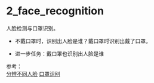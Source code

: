 # 2_face_recognition

人脸检测与口罩识别。

* 不戴口罩时，识别出人脸是谁？戴口罩时识别出戴了口罩。

* 进一步任务：戴口罩也识别出人脸是谁

   

参考：  
   [分辨不同人脸](https://book.openmv.cc/image/face.html)
   [口罩识别](https://book.openmv.cc/project/mask.html)
